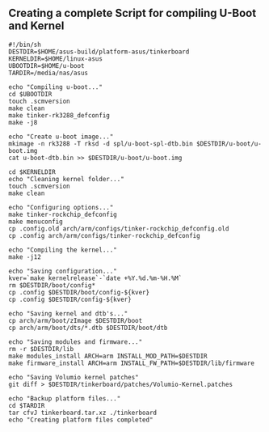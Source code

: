 ## Creating a complete Script for compiling U-Boot and Kernel ##


    #!/bin/sh
    DESTDIR=$HOME/asus-build/platform-asus/tinkerboard  
    KERNELDIR=$HOME/linux-asus  
    UBOOTDIR=$HOME/u-boot  
    TARDIR=/media/nas/asus

    echo "Compiling u-boot..."
    cd $UBOOTDIR
    touch .scmversion
    make clean
    make tinker-rk3288_defconfig
    make -j8

    echo "Create u-boot image..."
    mkimage -n rk3288 -T rksd -d spl/u-boot-spl-dtb.bin $DESTDIR/u-boot/u-boot.img
    cat u-boot-dtb.bin >> $DESTDIR/u-boot/u-boot.img

    cd $KERNELDIR
    echo "Cleaning kernel folder..."
    touch .scmversion
    make clean

    echo "Configuring options..."
    make tinker-rockchip_defconfig
    make menuconfig
    cp .config.old arch/arm/configs/tinker-rockchip_defconfig.old
    cp .config arch/arm/configs/tinker-rockchip_defconfig

    echo "Compiling the kernel..."
    make -j12

    echo "Saving configuration..."
    kver=`make kernelrelease`-`date +%Y.%d.%m-%H.%M`
    rm $DESTDIR/boot/config*
    cp .config $DESTDIR/boot/config-${kver}
    cp .config $DESTDIR/config-${kver}

    echo "Saving kernel and dtb's..."
    cp arch/arm/boot/zImage $DESTDIR/boot
    cp arch/arm/boot/dts/*.dtb $DESTDIR/boot/dtb

    echo "Saving modules and firmware..."
    rm -r $DESTDIR/lib
    make modules_install ARCH=arm INSTALL_MOD_PATH=$DESTDIR
    make firmware_install ARCH=arm INSTALL_FW_PATH=$DESTDIR/lib/firmware

    echo "Saving Volumio kernel patches"
    git diff > $DESTDIR/tinkerboard/patches/Volumio-Kernel.patches

    echo "Backup platform files..."
    cd $TARDIR
    tar cfvJ tinkerboard.tar.xz ./tinkerboard
    echo "Creating platform files completed"
